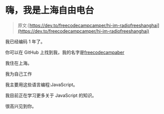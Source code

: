 # 嗨，我是上海自由电台

> 原文:[https://dev.to/freecodecampcamper/hi-im-radiofreeshanghai](https://dev.to/freecodecampcamper/hi-im-radiofreeshanghai)

我已经编码 1 年了。

你可以在 GitHub 上找到我，我的名字是[freecodecampaber](https://github.com/freecodecampcamper)

我住在上海。

我为自己工作

我主要用这些语言编程:JavaScript。

我目前正在学习更多关于 JavaScript 的知识。

很高兴见到你。